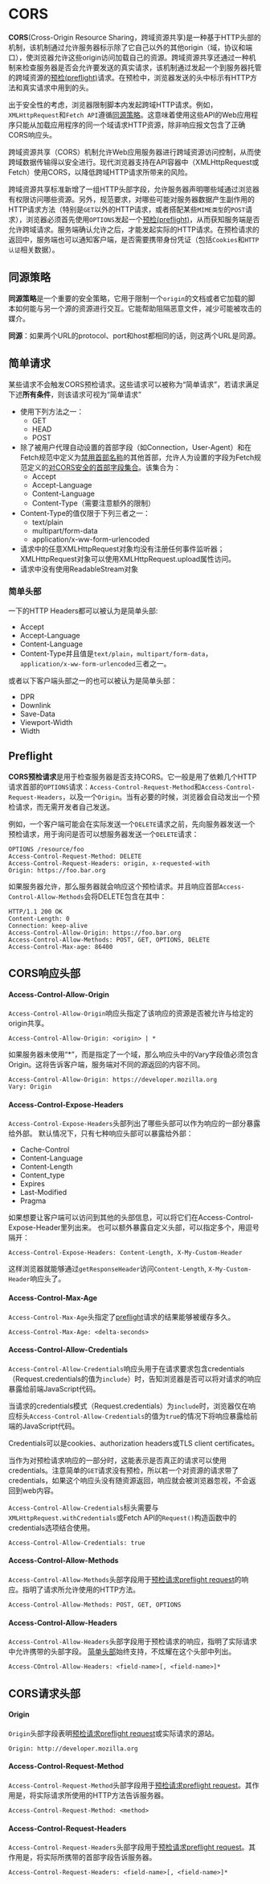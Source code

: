 # CORS

**CORS**(Cross-Origin Resource Sharing，跨域资源共享)是一种基于HTTP头部的机制，该机制通过允许服务器标示除了它自己以外的其他origin（域，协议和端口），使浏览器允许这些origin访问加载自己的资源。跨域资源共享还通过一种机制来检查服务器是否会允许要发送的真实请求，该机制通过发起一个到服务器托管的跨域资源的[预检(preflight)](#preflight)请求。在预检中，浏览器发送的头中标示有HTTP方法和真实请求中用到的头。

出于安全性的考虑，浏览器限制脚本内发起跨域HTTP请求。例如，`XMLHttpRequest`和`Fetch API`遵循[同源策略](#同源策略)。这意味着使用这些API的Web应用程序只能从加载应用程序的同一个域请求HTTP资源，除非响应报文包含了正确CORS响应头。

跨域资源共享（CORS）机制允许Web应用服务器进行跨域资源访问控制，从而使跨域数据传输得以安全进行。现代浏览器支持在API容器中（XMLHttpRequest或Fetch）使用CORS，以降低跨域HTTP请求所带来的风险。

跨域资源共享标准新增了一组HTTP头部字段，允许服务器声明哪些域通过浏览器有权限访问哪些资源。另外，规范要求，对哪些可能对服务器数据产生副作用的HTTP请求方法（特别是`GET`以外的HTTP请求，或者搭配某些`MIME类型`的`POST`请求），浏览器必须首先使用`OPTIONS`发起一个[预检(preflight)](#preflight)，从而获知服务端是否允许跨域请求。服务端确认允许之后，才能发起实际的HTTP请求。在预检请求的返回中，服务端也可以通知客户端，是否需要携带身份凭证（包括`Cookies`和`HTTP认证`相关数据）。

## 同源策略

**同源策略**是一个重要的安全策略，它用于限制一个`origin`的文档或者它加载的脚本如何能与另一个源的资源进行交互。它能帮助阻隔恶意文件，减少可能被攻击的媒介。

**同源**：如果两个URL的protocol、port和host都相同的话，则这两个URL是同源。

## 简单请求

某些请求不会触发CORS预检请求。这些请求可以被称为“简单请求”，若请求满足下述**所有条件**，则该请求可视为“简单请求”

* 使用下列方法之一：
  - GET
  - HEAD
  - POST
* 除了被用户代理自动设置的首部字段（如Connection，User-Agent）和在Fetch规范中定义为[禁用首部名称](https://fetch.spec.whatwg.org/#forbidden-header-name)的其他首部，允许人为设置的字段为Fetch规范定义的[对CORS安全的首部字段集合](https://fetch.spec.whatwg.org/#cors-safelisted-request-header)。该集合为：
  - Accept
  - Accept-Language
  - Content-Language
  - Content-Type（需要注意额外的限制）
* Content-Type的值仅限于下列三者之一：
  - text/plain
  - multipart/form-data
  - application/x-ww-form-urlencoded
* 请求中的任意XMLHttpRequest对象均没有注册任何事件监听器；XMLHttpRequest对象可以使用XMLHttpRequest.upload属性访问。
* 请求中没有使用ReadableStream对象

### 简单头部

一下的HTTP Headers都可以被认为是简单头部:
* Accept
* Accept-Language
* Content-Language
* Content-Type并且值是`text/plain`，`multipart/form-data`，`application/x-ww-form-urlencoded`三者之一。

或者以下客户端头部之一的也可以被认为是简单头部：
* DPR
* Downlink
* Save-Data
* Viewport-Width
* Width

## Preflight

**CORS预检请求**是用于检查服务器是否支持CORS。它一般是用了依赖几个HTTP请求首部的`OPTIONS`请求：`Access-Control-Request-Method`和`Access-Control-Request-Headers`，以及一个`Origin`。当有必要的时候，浏览器会自动发出一个预检请求，而无需开发者自己发送。

例如，一个客户端可能会在实际发送一个`DELETE`请求之前，先向服务器发送一个预检请求，用于询问是否可以想服务器发送一个`DELETE`请求：

```http:no-line-numbers
OPTIONS /resource/foo
Access-Control-Request-Method: DELETE
Access-Control-Request-Headers: origin, x-requested-with
Origin: https://foo.bar.org
```

如果服务器允许，那么服务器就会响应这个预检请求。并且响应首部`Access-Control-Allow-Methods`会将DELETE包含在其中：

```http:no-line-numbers
HTTP/1.1 200 OK
Content-Length: 0
Connection: keep-alive
Access-Control-Allow-Origin: https://foo.bar.org
Access-Control-Allow-Methods: POST, GET, OPTIONS, DELETE
Access-Control-Max-age: 86400
```
## CORS响应头部

#### Access-Control-Allow-Origin

`Access-Control-Allow-Origin`响应头指定了该响应的资源是否被允许与给定的origin共享。

```http:no-line-numbers
Access-Control-Allow-Origin: <origin> | *
```

如果服务器未使用“*”，而是指定了一个域，那么响应头中的Vary字段值必须包含Origin。这将告诉客户端，服务端对不同的源返回的内容不同。

```http:no-line-numbers
Access-Control-Allow-Origin: https://developer.mozilla.org
Vary: Origin
```

#### Access-Control-Expose-Headers

`Access-Control-Expose-Headers`头部列出了哪些头部可以作为响应的一部分暴露给外部。
默认情况下，只有七种响应头部可以暴露给外部：
* Cache-Control
* Content-Language
* Content-Length
* Content_type
* Expires
* Last-Modified
* Pragma

如果想要让客户端可以访问到其他的头部信息，可以将它们在Access-Control-Expose-Header里列出来。
也可以额外暴露自定义头部，可以指定多个，用逗号隔开：
```http:no-line-numbers
Access-Control-Expose-Headers: Content-Length, X-My-Custom-Header
```
这样浏览器就能够通过`getResponseHeader`访问`Content-Length`, `X-My-Custom-Header`响应头了。

#### Access-Control-Max-Age

`Access-Control-Max-Age`头指定了[preflight](#preflight)请求的结果能够被缓存多久。

```http:no-line-numbers
Access-Control-Max-Age: <delta-seconds>
```

#### Access-Control-Allow-Credentials

`Access-Control-Allow-Credentials`响应头用于在请求要求包含credentials（Request.credentials的值为`include`）时，告知浏览器是否可以将对请求的响应暴露给前端JavaScript代码。

当请求的credentials模式（Request.credentials）为`include`时，浏览器仅在响应标头`Access-Control-Allow-Credentials`的值为`true`的情况下将响应暴露给前端的JavaScript代码。

Credentials可以是cookies、authorization headers或TLS client certificates。

当作为对预检请求响应的一部分时，这能表示是否真正的请求可以使用credentials。注意简单的`GET`请求没有预检，所以若一个对资源的请求带了credentials，如果这个响应头没有随资源返回，响应就会被浏览器忽视，不会返回到web内容。

`Access-Control-Allow-Credentials`标头需要与`XMLHttpRequest.withCredentials`或Fetch API的`Request()`构造函数中的credentials选项结合使用。

```http:no-line-numbers
Access-Control-Allow-Credentials: true
```

#### Access-Control-Allow-Methods

`Access-Control-Allow-Methods`头部字段用于[预检请求preflight request](#preflight)的响应。指明了请求所允许使用的HTTP方法。

```http:no-line-numbers
Access-Control-Allow-Methods: POST, GET, OPTIONS
```

#### Access-Control-Allow-Headers

`Access-Control-Allow-Headers`头部字段用于预检请求的响应，指明了实际请求中允许携带的头部字段。
[简单头部](#简单头部)始终支持，不炫耀在这个头部中列出。

```http:no-line-numbers
Access-COntrol-Allow-Headers: <field-name>[, <field-name>]*
```

## CORS请求头部

#### Origin

`Origin`头部字段表明[预检请求preflight request](#preflight)或实际请求的源站。

```http:no-line-numbers
Origin: http://developer.mozilla.org
```

#### Access-Control-Request-Method

`Access-Control-Request-Method`头部字段用于[预检请求preflight request](#preflight)。其作用是，将实际请求所使用的HTTP方法告诉服务器。

```http:no-line-numbers
Access-Control-Request-Method: <method>
```

#### Access-Control-Request-Headers

`Access-Control-Request-Headers`头部字段用于[预检请求preflight request](#preflight)。其作用是，将实际所携带的首部字段告诉服务器。

```http:no-line-numbers
Access-Control-Request-Headers: <field-name>[, <field-name>]*
```